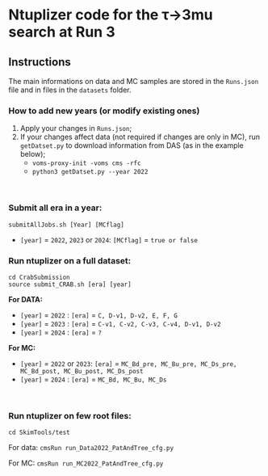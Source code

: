 # Ntuplizer code for the τ&rarr;3mu search at Run 3

## Instructions
The main informations on data and MC samples are stored in the `Runs.json` file and in files in the `datasets` folder.
### How to add new years (or modify existing ones)
1. Apply your changes in `Runs.json`;
2. If your changes affect data (not required if changes are only in MC), run `getDatset.py` to download information from DAS (as in the example below);
    - `voms-proxy-init -voms cms -rfc`
    - `python3 getDatset.py --year 2022` 

<p>&nbsp;</p>

### Submit all era in a year:
```
submitAllJobs.sh [Year] [MCflag]
```
* `[year]` = `2022`,  `2023` or `2024`: `[MCflag]` = `true or false`

### Run ntuplizer on a full dataset:
```
cd CrabSubmission
source submit_CRAB.sh [era] [year] 
```
**For DATA:**

* `[year]` = `2022` : `[era]` = `C, D-v1, D-v2, E, F, G`
* `[year]` = `2023` : `[era]` = `C-v1, C-v2, C-v3, C-v4, D-v1, D-v2`
* `[year]` = `2024` : `[era]` = `?`

**For MC:**

* `[year]` = `2022` or  `2023`: `[era]` = `MC_Bd_pre, MC_Bu_pre, MC_Ds_pre, MC_Bd_post, MC_Bu_post, MC_Ds_post`
* `[year]` = `2024` : `[era]` = `MC_Bd, MC_Bu, MC_Ds`

<p>&nbsp;</p>

### Run ntuplizer on few root files:

`cd SkimTools/test`

For data: `cmsRun run_Data2022_PatAndTree_cfg.py`

For MC: `cmsRun run_MC2022_PatAndTree_cfg.py`

<p>&nbsp;</p>
